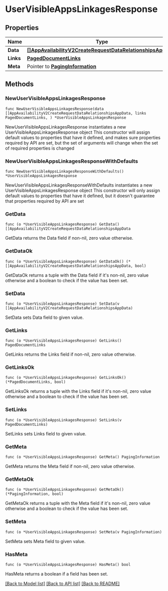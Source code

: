 # UserVisibleAppsLinkagesResponse

## Properties

Name | Type | Description | Notes
------------ | ------------- | ------------- | -------------
**Data** | [**[]AppAvailabilityV2CreateRequestDataRelationshipsAppData**](AppAvailabilityV2CreateRequestDataRelationshipsAppData.md) |  | 
**Links** | [**PagedDocumentLinks**](PagedDocumentLinks.md) |  | 
**Meta** | Pointer to [**PagingInformation**](PagingInformation.md) |  | [optional] 

## Methods

### NewUserVisibleAppsLinkagesResponse

`func NewUserVisibleAppsLinkagesResponse(data []AppAvailabilityV2CreateRequestDataRelationshipsAppData, links PagedDocumentLinks, ) *UserVisibleAppsLinkagesResponse`

NewUserVisibleAppsLinkagesResponse instantiates a new UserVisibleAppsLinkagesResponse object
This constructor will assign default values to properties that have it defined,
and makes sure properties required by API are set, but the set of arguments
will change when the set of required properties is changed

### NewUserVisibleAppsLinkagesResponseWithDefaults

`func NewUserVisibleAppsLinkagesResponseWithDefaults() *UserVisibleAppsLinkagesResponse`

NewUserVisibleAppsLinkagesResponseWithDefaults instantiates a new UserVisibleAppsLinkagesResponse object
This constructor will only assign default values to properties that have it defined,
but it doesn't guarantee that properties required by API are set

### GetData

`func (o *UserVisibleAppsLinkagesResponse) GetData() []AppAvailabilityV2CreateRequestDataRelationshipsAppData`

GetData returns the Data field if non-nil, zero value otherwise.

### GetDataOk

`func (o *UserVisibleAppsLinkagesResponse) GetDataOk() (*[]AppAvailabilityV2CreateRequestDataRelationshipsAppData, bool)`

GetDataOk returns a tuple with the Data field if it's non-nil, zero value otherwise
and a boolean to check if the value has been set.

### SetData

`func (o *UserVisibleAppsLinkagesResponse) SetData(v []AppAvailabilityV2CreateRequestDataRelationshipsAppData)`

SetData sets Data field to given value.


### GetLinks

`func (o *UserVisibleAppsLinkagesResponse) GetLinks() PagedDocumentLinks`

GetLinks returns the Links field if non-nil, zero value otherwise.

### GetLinksOk

`func (o *UserVisibleAppsLinkagesResponse) GetLinksOk() (*PagedDocumentLinks, bool)`

GetLinksOk returns a tuple with the Links field if it's non-nil, zero value otherwise
and a boolean to check if the value has been set.

### SetLinks

`func (o *UserVisibleAppsLinkagesResponse) SetLinks(v PagedDocumentLinks)`

SetLinks sets Links field to given value.


### GetMeta

`func (o *UserVisibleAppsLinkagesResponse) GetMeta() PagingInformation`

GetMeta returns the Meta field if non-nil, zero value otherwise.

### GetMetaOk

`func (o *UserVisibleAppsLinkagesResponse) GetMetaOk() (*PagingInformation, bool)`

GetMetaOk returns a tuple with the Meta field if it's non-nil, zero value otherwise
and a boolean to check if the value has been set.

### SetMeta

`func (o *UserVisibleAppsLinkagesResponse) SetMeta(v PagingInformation)`

SetMeta sets Meta field to given value.

### HasMeta

`func (o *UserVisibleAppsLinkagesResponse) HasMeta() bool`

HasMeta returns a boolean if a field has been set.


[[Back to Model list]](../README.md#documentation-for-models) [[Back to API list]](../README.md#documentation-for-api-endpoints) [[Back to README]](../README.md)


